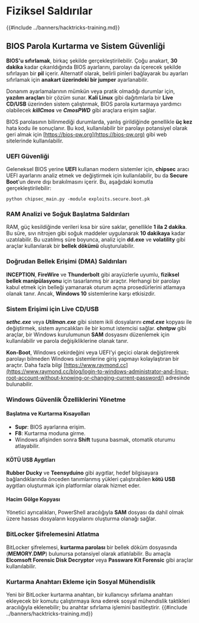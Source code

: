 # Fiziksel Saldırılar

{{#include ../banners/hacktricks-training.md}}

## BIOS Parola Kurtarma ve Sistem Güvenliği

**BIOS'u sıfırlamak**, birkaç şekilde gerçekleştirilebilir. Çoğu anakart, **30 dakika** kadar çıkarıldığında BIOS ayarlarını, parolayı da içerecek şekilde sıfırlayan bir **pil** içerir. Alternatif olarak, belirli pinleri bağlayarak bu ayarları sıfırlamak için **anakart üzerindeki bir jumper** ayarlanabilir.

Donanım ayarlamalarının mümkün veya pratik olmadığı durumlar için, **yazılım araçları** bir çözüm sunar. **Kali Linux** gibi dağıtımlarla bir **Live CD/USB** üzerinden sistem çalıştırmak, BIOS parola kurtarmaya yardımcı olabilecek **_killCmos_** ve **_CmosPWD_** gibi araçlara erişim sağlar.

BIOS parolasının bilinmediği durumlarda, yanlış girildiğinde genellikle **üç kez** hata kodu ile sonuçlanır. Bu kod, kullanılabilir bir parolayı potansiyel olarak geri almak için [https://bios-pw.org](https://bios-pw.org) gibi web sitelerinde kullanılabilir.

### UEFI Güvenliği

Geleneksel BIOS yerine **UEFI** kullanan modern sistemler için, **chipsec** aracı UEFI ayarlarını analiz etmek ve değiştirmek için kullanılabilir, bu da **Secure Boot**'un devre dışı bırakılmasını içerir. Bu, aşağıdaki komutla gerçekleştirilebilir:

`python chipsec_main.py -module exploits.secure.boot.pk`

### RAM Analizi ve Soğuk Başlatma Saldırıları

RAM, güç kesildiğinde verileri kısa bir süre saklar, genellikle **1 ila 2 dakika**. Bu süre, sıvı nitrojen gibi soğuk maddeler uygulanarak **10 dakikaya** kadar uzatılabilir. Bu uzatılmış süre boyunca, analiz için **dd.exe** ve **volatility** gibi araçlar kullanılarak bir **bellek dökümü** oluşturulabilir.

### Doğrudan Bellek Erişimi (DMA) Saldırıları

**INCEPTION**, **FireWire** ve **Thunderbolt** gibi arayüzlerle uyumlu, **fiziksel bellek manipülasyonu** için tasarlanmış bir araçtır. Herhangi bir parolayı kabul etmek için belleği yamanarak oturum açma prosedürlerini atlamaya olanak tanır. Ancak, **Windows 10** sistemlerine karşı etkisizdir.

### Sistem Erişimi için Live CD/USB

**_sethc.exe_** veya **_Utilman.exe_** gibi sistem ikili dosyalarını **_cmd.exe_** kopyası ile değiştirmek, sistem ayrıcalıkları ile bir komut istemcisi sağlar. **chntpw** gibi araçlar, bir Windows kurulumunun **SAM** dosyasını düzenlemek için kullanılabilir ve parola değişikliklerine olanak tanır.

**Kon-Boot**, Windows çekirdeğini veya UEFI'yi geçici olarak değiştirerek parolayı bilmeden Windows sistemlerine giriş yapmayı kolaylaştıran bir araçtır. Daha fazla bilgi [https://www.raymond.cc](https://www.raymond.cc/blog/login-to-windows-administrator-and-linux-root-account-without-knowing-or-changing-current-password/) adresinde bulunabilir.

### Windows Güvenlik Özelliklerini Yönetme

#### Başlatma ve Kurtarma Kısayolları

- **Supr**: BIOS ayarlarına erişim.
- **F8**: Kurtarma moduna girme.
- Windows afişinden sonra **Shift** tuşuna basmak, otomatik oturumu atlayabilir.

#### KÖTÜ USB Aygıtları

**Rubber Ducky** ve **Teensyduino** gibi aygıtlar, hedef bilgisayara bağlandıklarında önceden tanımlanmış yükleri çalıştırabilen **kötü USB** aygıtları oluşturmak için platformlar olarak hizmet eder.

#### Hacim Gölge Kopyası

Yönetici ayrıcalıkları, PowerShell aracılığıyla **SAM** dosyası da dahil olmak üzere hassas dosyaların kopyalarını oluşturma olanağı sağlar.

### BitLocker Şifrelemesini Atlatma

BitLocker şifrelemesi, **kurtarma parolası** bir bellek döküm dosyasında (**MEMORY.DMP**) bulunursa potansiyel olarak atlatılabilir. Bu amaçla **Elcomsoft Forensic Disk Decryptor** veya **Passware Kit Forensic** gibi araçlar kullanılabilir.

### Kurtarma Anahtarı Ekleme için Sosyal Mühendislik

Yeni bir BitLocker kurtarma anahtarı, bir kullanıcıyı sıfırlama anahtarı ekleyecek bir komutu çalıştırmaya ikna ederek sosyal mühendislik taktikleri aracılığıyla eklenebilir; bu anahtar sıfırlama işlemini basitleştirir.
{{#include ../banners/hacktricks-training.md}}
